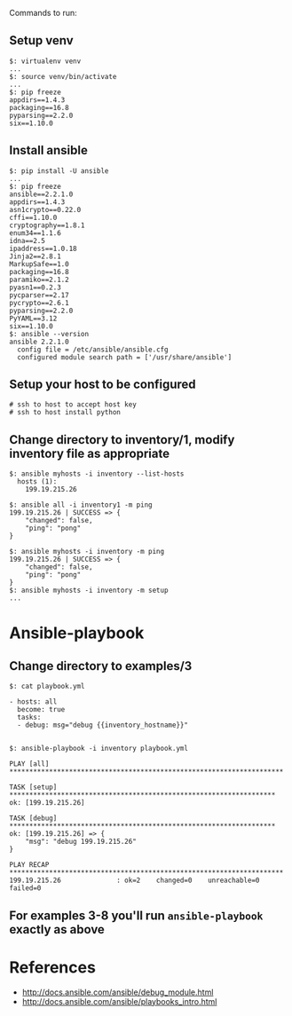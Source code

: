 Commands to run:

## Setup venv

```
$: virtualenv venv
...
$: source venv/bin/activate
...
$: pip freeze
appdirs==1.4.3
packaging==16.8
pyparsing==2.2.0
six==1.10.0
```

## Install ansible

```
$: pip install -U ansible
...
$: pip freeze
ansible==2.2.1.0
appdirs==1.4.3
asn1crypto==0.22.0
cffi==1.10.0
cryptography==1.8.1
enum34==1.1.6
idna==2.5
ipaddress==1.0.18
Jinja2==2.8.1
MarkupSafe==1.0
packaging==16.8
paramiko==2.1.2
pyasn1==0.2.3
pycparser==2.17
pycrypto==2.6.1
pyparsing==2.2.0
PyYAML==3.12
six==1.10.0
$: ansible --version
ansible 2.2.1.0
  config file = /etc/ansible/ansible.cfg
  configured module search path = ['/usr/share/ansible']
```

## Setup your host to be configured


```
# ssh to host to accept host key
# ssh to host install python
```

## Change directory to inventory/1, modify inventory file as appropriate

```
$: ansible myhosts -i inventory --list-hosts
  hosts (1):
    199.19.215.26

$: ansible all -i inventory1 -m ping
199.19.215.26 | SUCCESS => {
    "changed": false, 
    "ping": "pong"
}

$: ansible myhosts -i inventory -m ping
199.19.215.26 | SUCCESS => {
    "changed": false, 
    "ping": "pong"
}
$: ansible myhosts -i inventory -m setup
...
```

# Ansible-playbook

## Change directory to examples/3


```
$: cat playbook.yml 

- hosts: all
  become: true
  tasks:
  - debug: msg="debug {{inventory_hostname}}"


$: ansible-playbook -i inventory playbook.yml

PLAY [all] *********************************************************************

TASK [setup] *******************************************************************
ok: [199.19.215.26]

TASK [debug] *******************************************************************
ok: [199.19.215.26] => {
    "msg": "debug 199.19.215.26"
}

PLAY RECAP *********************************************************************
199.19.215.26              : ok=2    changed=0    unreachable=0    failed=0   
```

## For examples 3-8 you'll run ``ansible-playbook`` exactly as above


# References

* http://docs.ansible.com/ansible/debug_module.html
* http://docs.ansible.com/ansible/playbooks_intro.html





